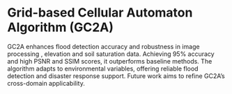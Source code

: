 # Grid-based Cellular Automaton Algorithm (GC2A)
GC2A enhances flood detection accuracy and robustness in image processing , elevation and soil saturation data. Achieving 95% accuracy and high PSNR and SSIM scores, it outperforms baseline methods. The algorithm adapts to environmental variables, offering reliable flood detection and disaster response support. Future work aims to refine GC2A’s cross-domain applicability.
